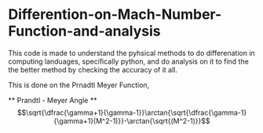 # Differention-on-Mach-Number-Function-and-analysis


This code is made to understand the pyhsical methods to do differenation in computing landuages, specifically python, and do analysis on it to find the the better method by checking the accuracy of it all. 

This is done on the Prnadtl Meyer Function,

** Prandtl - Meyer Angle **
$$\sqrt{\dfrac{\gamma+1}{\gamma-1}}\arctan{\sqrt{\dfrac{\gamma-1}{\gamma+1}(M^2-1)}}-\arctan{\sqrt{(M^2-1)}}$$

